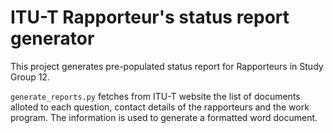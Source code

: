 # ITU-T Rapporteur's status report generator

This project generates pre-populated status report for Rapporteurs in Study Group 12.

`generate_reports.py` fetches from ITU-T website the list of documents alloted to each question, contact details of the rapporteurs and the work program.
The information is used to generate a formatted word document.

